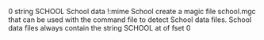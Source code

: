 0 string SCHOOL School data 
!:mime School create a magic file school.mgc that can be used with the 
command file to detect School data files. School data files always contain the string SCHOOL at of
fset 0
